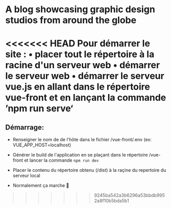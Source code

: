 # A blog showcasing graphic design studios from around the globe

<<<<<<< HEAD
Pour démarrer le site :
• placer tout le répertoire à la racine d'un serveur web
• démarrer le serveur web
• démarrer le serveur vue.js en allant dans le répertoire vue-front et en lançant la commande ’npm run serve‘
=======
## Démarrage:

* Renseigner le nom de de l'hôte dans le fichier /vue-front/.env (ex: VUE_APP_HOST=localhost)

* Générer le build de l'application en se plaçant dans le répertoire /vue-front et lancer la commande `npm run dev`

* Placer le contenu du répertoire obtenu (/dist) à la raçine du repertoire du serveur local

* Normalement ça marche 🙏
>>>>>>> 9245ba542a3b6296a53bbdb9952a8f10b5bda5b1
